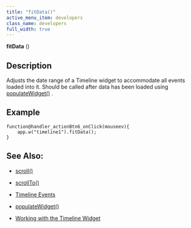 ```yaml
---
title: "fitData()"
active_menu_item: developers
class_name: developers
full_width: true
---
```



**fitData** ()

## Description

Adjusts the date range of a Timeline widget to accommodate all events loaded into it. Should be called after data has been loaded using [populateWidget()](../../widget-data-state-manipulation/populatewidget/) .

## Example

     
    function@handler_actionBtn6_onClick(mouseev){
        app.w("timeline1").fitData();
    }
     
     
   

## See Also:

 - [scroll()](scroll.htm)

 - [scrollTo()](../../useful-browser-functions/scrollto)

 - [Timeline Events](eventstimeline.htm)

 - [populateWidget()](../../widget-data-state-manipulation/populatewidget/)

 - [Working with the Timeline Widget](../../../../product-guide/advanced-important-widgets/working-with-the-timeline-widget/)

